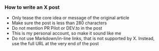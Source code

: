 ### How to write an X post
- Only tease the core idea or message of the original article
- Make sure the post is less than 280 characters
- Do not mention PR Pilot or DEV.to in the post
- This is my personal account, so make it sound like me
- Do not use Markdown/in-line links, that is not supported by X. Instead, use the full URL at the very end of the post